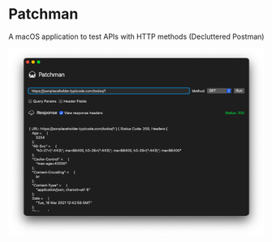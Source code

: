 # Patchman
A macOS application to test APIs with HTTP methods (Decluttered Postman)

![Home](https://github.com/PraneetNeuro/Patchman/blob/main/home.png?raw=true)
